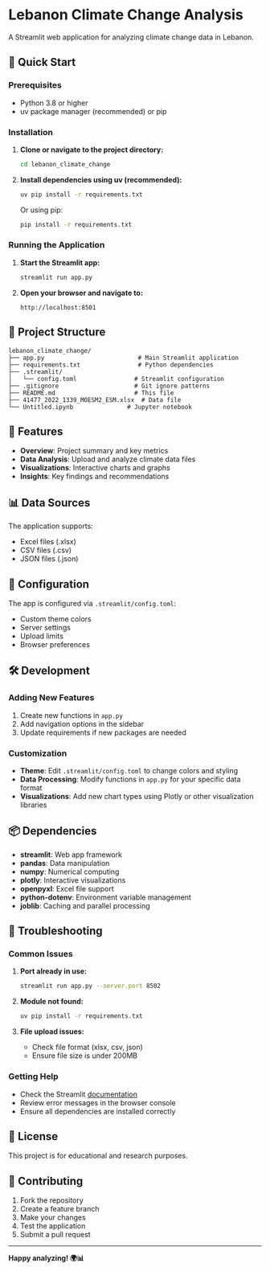 # Lebanon Climate Change Analysis

A Streamlit web application for analyzing climate change data in Lebanon.

## 🚀 Quick Start

### Prerequisites

- Python 3.8 or higher
- uv package manager (recommended) or pip

### Installation

1. **Clone or navigate to the project directory:**
   ```bash
   cd lebanon_climate_change
   ```

2. **Install dependencies using uv (recommended):**
   ```bash
   uv pip install -r requirements.txt
   ```

   Or using pip:
   ```bash
   pip install -r requirements.txt
   ```

### Running the Application

1. **Start the Streamlit app:**
   ```bash
   streamlit run app.py
   ```

2. **Open your browser and navigate to:**
   ```
   http://localhost:8501
   ```

## 📁 Project Structure

```
lebanon_climate_change/
├── app.py                          # Main Streamlit application
├── requirements.txt                # Python dependencies
├── .streamlit/
│   └── config.toml                # Streamlit configuration
├── .gitignore                     # Git ignore patterns
├── README.md                      # This file
├── 41477_2022_1339_MOESM2_ESM.xlsx  # Data file
└── Untitled.ipynb               # Jupyter notebook
```

## 🔧 Features

- **Overview**: Project summary and key metrics
- **Data Analysis**: Upload and analyze climate data files
- **Visualizations**: Interactive charts and graphs
- **Insights**: Key findings and recommendations

## 📊 Data Sources

The application supports:
- Excel files (.xlsx)
- CSV files (.csv)
- JSON files (.json)

## 🎨 Configuration

The app is configured via `.streamlit/config.toml`:
- Custom theme colors
- Server settings
- Upload limits
- Browser preferences

## 🛠️ Development

### Adding New Features

1. Create new functions in `app.py`
2. Add navigation options in the sidebar
3. Update requirements if new packages are needed

### Customization

- **Theme**: Edit `.streamlit/config.toml` to change colors and styling
- **Data Processing**: Modify functions in `app.py` for your specific data format
- **Visualizations**: Add new chart types using Plotly or other visualization libraries

## 📦 Dependencies

- **streamlit**: Web app framework
- **pandas**: Data manipulation
- **numpy**: Numerical computing
- **plotly**: Interactive visualizations
- **openpyxl**: Excel file support
- **python-dotenv**: Environment variable management
- **joblib**: Caching and parallel processing

## 🐛 Troubleshooting

### Common Issues

1. **Port already in use:**
   ```bash
   streamlit run app.py --server.port 8502
   ```

2. **Module not found:**
   ```bash
   uv pip install -r requirements.txt
   ```

3. **File upload issues:**
   - Check file format (xlsx, csv, json)
   - Ensure file size is under 200MB

### Getting Help

- Check the Streamlit [documentation](https://docs.streamlit.io/)
- Review error messages in the browser console
- Ensure all dependencies are installed correctly

## 📝 License

This project is for educational and research purposes.

## 🤝 Contributing

1. Fork the repository
2. Create a feature branch
3. Make your changes
4. Test the application
5. Submit a pull request

---

**Happy analyzing! 🌍📊**
